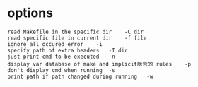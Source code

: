 # options
	read Makefile in the specific dir    -C dir
	read specific file in current dir    -f file
	ignore all occured error    -i
	specify path of extra headers   -I dir
	just print cmd to be executed   -n
	display var database of make and implicit隐含的 rules    -p
	don't display cmd when running  -s
	print path if path changed during running   -w
